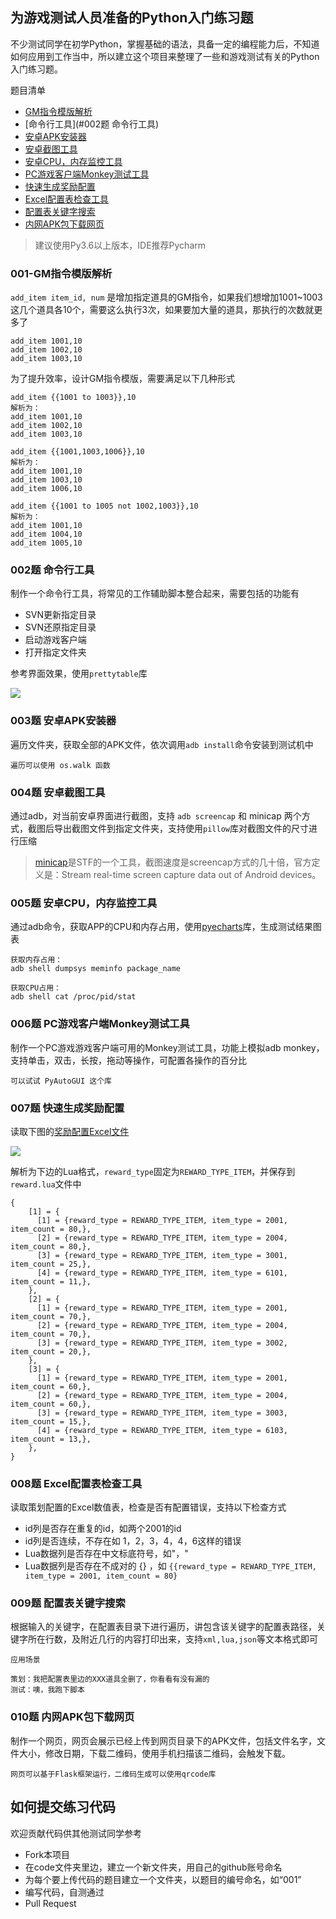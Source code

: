 为游戏测试人员准备的Python入门练习题
---

不少测试同学在初学Python，掌握基础的语法，具备一定的编程能力后，不知道如何应用到工作当中，所以建立这个项目来整理了一些和游戏测试有关的Python入门练习题。

题目清单

- [GM指令模版解析](#001-GM指令模版解析)
- [命令行工具](#002题 命令行工具)
- [安卓APK安装器](#安卓APK安装器)
- [安卓截图工具](#安卓截图工具)
- [安卓CPU，内存监控工具](#安卓CPU，内存监控工具)
- [PC游戏客户端Monkey测试工具](#PC游戏客户端Monkey测试工具)
- [快速生成奖励配置](#快速生成奖励配置)
- [Excel配置表检查工具](#Excel配置表检查工具)
- [配置表关键字搜索](#配置表关键字搜索)
- [内网APK包下载网页](#内网APK包下载网页)

> 建议使用Py3.6以上版本，IDE推荐Pycharm

### 001-GM指令模版解析

`add_item item_id, num` 是增加指定道具的GM指令，如果我们想增加1001~1003这几个道具各10个，需要这么执行3次，如果要加大量的道具，那执行的次数就更多了

```
add_item 1001,10
add_item 1002,10
add_item 1003,10
```
为了提升效率，设计GM指令模版，需要满足以下几种形式

```
add_item {{1001 to 1003}},10
解析为：
add_item 1001,10
add_item 1002,10
add_item 1003,10

add_item {{1001,1003,1006}},10
解析为：
add_item 1001,10
add_item 1003,10
add_item 1006,10

add_item {{1001 to 1005 not 1002,1003}},10
解析为：
add_item 1001,10
add_item 1004,10
add_item 1005,10
```

### 002题 命令行工具

制作一个命令行工具，将常见的工作辅助脚本整合起来，需要包括的功能有

- SVN更新指定目录
- SVN还原指定目录
- 启动游戏客户端
- 打开指定文件夹

参考界面效果，使用`prettytable`库

![](https://github.com/jianbing/python-practice-for-game-tester/raw/master/img/cmdtool.png)

### 003题 安卓APK安装器

遍历文件夹，获取全部的APK文件，依次调用`adb install`命令安装到测试机中

```
遍历可以使用 os.walk 函数
```

### 004题 安卓截图工具

通过adb，对当前安卓界面进行截图，支持 `adb screencap` 和 minicap 两个方式，截图后导出截图文件到指定文件夹，支持使用`pillow`库对截图文件的尺寸进行压缩

> [minicap](https://github.com/openstf/minicap)是STF的一个工具，截图速度是screencap方式的几十倍，官方定义是：Stream real-time screen capture data out of Android devices。


### 005题 安卓CPU，内存监控工具

通过adb命令，获取APP的CPU和内存占用，使用[pyecharts](https://github.com/pyecharts/pyecharts)库，生成测试结果图表

```
获取内存占用：
adb shell dumpsys meminfo package_name

获取CPU占用：
adb shell cat /proc/pid/stat
```


### 006题 PC游戏客户端Monkey测试工具

制作一个PC游戏游戏客户端可用的Monkey测试工具，功能上模拟adb monkey，支持单击，双击，长按，拖动等操作，可配置各操作的百分比

```
可以试试 PyAutoGUI 这个库
```

### 007题 快速生成奖励配置

读取下图的[奖励配置Excel文件](https://github.com/jianbing/python-practice-for-game-tester/tree/master/res/快速生成奖励配置)

![](https://github.com/jianbing/python-practice-for-game-tester/raw/master/img/excel.png)

解析为下边的Lua格式，`reward_type`固定为`REWARD_TYPE_ITEM`，并保存到`reward.lua`文件中 

```
{
    [1] = {
      [1] = {reward_type = REWARD_TYPE_ITEM, item_type = 2001, item_count = 80,},
      [2] = {reward_type = REWARD_TYPE_ITEM, item_type = 2004, item_count = 80,},
      [3] = {reward_type = REWARD_TYPE_ITEM, item_type = 3001, item_count = 25,},
      [4] = {reward_type = REWARD_TYPE_ITEM, item_type = 6101, item_count = 11,},
    },
    [2] = {
      [1] = {reward_type = REWARD_TYPE_ITEM, item_type = 2001, item_count = 70,},
      [2] = {reward_type = REWARD_TYPE_ITEM, item_type = 2004, item_count = 70,},
      [3] = {reward_type = REWARD_TYPE_ITEM, item_type = 3002, item_count = 20,},
    },
    [3] = {
      [1] = {reward_type = REWARD_TYPE_ITEM, item_type = 2001, item_count = 60,},
      [2] = {reward_type = REWARD_TYPE_ITEM, item_type = 2004, item_count = 60,},
      [3] = {reward_type = REWARD_TYPE_ITEM, item_type = 3003, item_count = 15,},
      [4] = {reward_type = REWARD_TYPE_ITEM, item_type = 6103, item_count = 13,},
    },
}
```

### 008题 Excel配置表检查工具

读取策划配置的Excel数值表，检查是否有配置错误，支持以下检查方式

- id列是否存在重复的id，如两个2001的id
- id列是否连续，不存在如 1，2，3，4，4，6这样的错误
- Lua数据列是否存在中文标底符号，如"，"
- Lua数据列是否存在不成对的 {} ，如 `{{reward_type = REWARD_TYPE_ITEM, item_type = 2001, item_count = 80}`

### 009题 配置表关键字搜索

根据输入的关键字，在配置表目录下进行遍历，讲包含该关键字的配置表路径，关键字所在行数，及附近几行的内容打印出来，支持`xml,lua,json`等文本格式即可

```
应用场景

策划：我把配置表里边的XXX道具全删了，你看看有没有漏的
测试：噢，我跑下脚本
```

### 010题 内网APK包下载网页

制作一个网页，网页会展示已经上传到网页目录下的APK文件，包括文件名字，文件大小，修改日期，下载二维码，使用手机扫描该二维码，会触发下载。

```
网页可以基于Flask框架运行，二维码生成可以使用qrcode库
```

## 如何提交练习代码

欢迎贡献代码供其他测试同学参考

- Fork本项目
- 在code文件夹里边，建立一个新文件夹，用自己的github账号命名
- 为每个要上传代码的题目建立一个文件夹，以题目的编号命名，如“001”
- 编写代码，自测通过
- Pull Request
